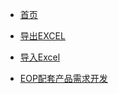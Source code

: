 <!-- docs/_sidebar.md -->

* [首页](README "123456")

* [导出EXCEL](导出EXCEL "The greatest guide in the world")

* [导入Excel](导入Excel)
* [EOP配套产品需求开发](EOP配套产品需求开发)
  


